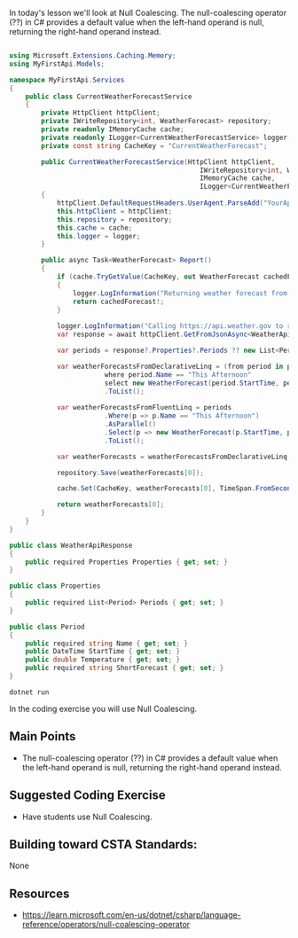 In today's lesson we'll look at Null Coalescing.  The null-coalescing operator (??) in C# provides a default value when the left-hand operand is null, returning the right-hand operand instead.

``` cs

using Microsoft.Extensions.Caching.Memory;
using MyFirstApi.Models;

namespace MyFirstApi.Services
{
    public class CurrentWeatherForecastService
    {
        private HttpClient httpClient;
        private IWriteRepository<int, WeatherForecast> repository;
        private readonly IMemoryCache cache;
        private readonly ILogger<CurrentWeatherForecastService> logger;
        private const string CacheKey = "CurrentWeatherForecast";

        public CurrentWeatherForecastService(HttpClient httpClient, 
                                                IWriteRepository<int, WeatherForecast> repository, 
                                                IMemoryCache cache, 
                                                ILogger<CurrentWeatherForecastService> logger)
        {
            httpClient.DefaultRequestHeaders.UserAgent.ParseAdd("YourAppName/1.0");
            this.httpClient = httpClient;
            this.repository = repository;
            this.cache = cache;
            this.logger = logger;
        }

        public async Task<WeatherForecast> Report()
        {
            if (cache.TryGetValue(CacheKey, out WeatherForecast cachedForecast))
            {
                logger.LogInformation("Returning weather forecast from cache.");
                return cachedForecast!;
            }
            
            logger.LogInformation("Calling https://api.weather.gov to retrieve forecast");
            var response = await httpClient.GetFromJsonAsync<WeatherApiResponse>("https://api.weather.gov/gridpoints/DMX/73,49/forecast");

            var periods = response?.Properties?.Periods ?? new List<Period>();

            var weatherForecastsFromDeclarativeLinq = (from period in periods
                        where period.Name == "This Afternoon"
                        select new WeatherForecast(period.StartTime, period.Temperature, period.ShortForecast))
                        .ToList();
                        
            var weatherForecastsFromFluentLinq = periods
                        .Where(p => p.Name == "This Afternoon")
                        .AsParallel()
                        .Select(p => new WeatherForecast(p.StartTime, p.Temperature, p.ShortForecast))
                        .ToList();

            var weatherForecasts = weatherForecastsFromDeclarativeLinq;

            repository.Save(weatherForecasts[0]);

            cache.Set(CacheKey, weatherForecasts[0], TimeSpan.FromSeconds(10));

            return weatherForecasts[0];
        }
    }
}

public class WeatherApiResponse
{
    public required Properties Properties { get; set; }
}

public class Properties
{
    public required List<Period> Periods { get; set; }
}

public class Period
{
    public required string Name { get; set; }
    public DateTime StartTime { get; set; }
    public double Temperature { get; set; }
    public required string ShortForecast { get; set; }
}
```

`dotnet run`

In the coding exercise you will use Null Coalescing.

## Main Points
- The null-coalescing operator (??) in C# provides a default value when the left-hand operand is null, returning the right-hand operand instead.

## Suggested Coding Exercise
- Have students use Null Coalescing.

## Building toward CSTA Standards:
None

## Resources
- https://learn.microsoft.com/en-us/dotnet/csharp/language-reference/operators/null-coalescing-operator